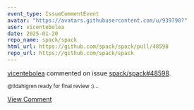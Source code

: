 ```yaml
---
event_type: IssueCommentEvent
avatar: "https://avatars.githubusercontent.com/u/939798?"
user: vicentebolea
date: 2025-01-20
repo_name: spack/spack
html_url: https://github.com/spack/spack/pull/48598
repo_url: https://github.com/spack/spack
---
```


<a href='https://github.com/vicentebolea' target='_blank'>vicentebolea</a> commented on issue <a href='https://github.com/spack/spack/pull/48598' target='_blank'>spack/spack#48598</a>.

<small>@tldahlgren ready for final review :)...</small>

<a href='https://github.com/spack/spack/pull/48598' target='_blank'>View Comment</a>